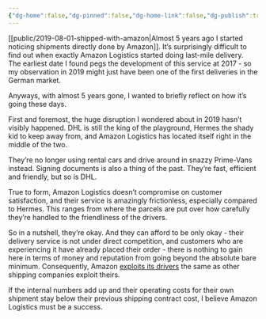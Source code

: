 ```yaml
---
{"dg-home":false,"dg-pinned":false,"dg-home-link":false,"dg-publish":true,"type":"post","disabled rules":["header-increment","yaml-title","yaml-title-alias","file-name-heading"],"title":"5 Years of Amazon Logistics","dg-permalink":"5-years-of-amazon-logistics/","created-date":"2024-03-28T20:11:22","aliases":["5 Years of Amazon Logistics"],"linter-yaml-title-alias":"5 Years of Amazon Logistics","updated-date":"2025-05-05T17:44:21","dg-path":"5-years-of-amazon-logistics.md","permalink":"/5-years-of-amazon-logistics/","dgPassFrontmatter":true}
---
```



[[public/2019-08-01-shipped-with-amazon\|Almost 5 years ago I started noticing shipments directly done by Amazon]].  It’s surprisingly difficult to find out when exactly Amazon Logistics started doing last-mile delivery.  The earliest date I found pegs the development of this service at 2017 - so my observation in 2019 might just have been one of the first deliveries in the German market.

Anyways, with almost 5 years gone,  I wanted to briefly reflect on how it’s going these days.

First and foremost, the huge disruption I wondered about in 2019 hasn’t visibly happened. DHL is still the king of the playground, Hermes the shady kid to keep away from, and Amazon Logistics has located itself right in the middle of the two.

They’re no longer using rental cars and drive around in snazzy Prime-Vans instead. Signing documents is also a thing of the past. They’re fast, efficient and friendly, but so is DHL.

True to form, Amazon Logistics doesn’t  compromise on customer satisfaction, and their service is amazingly frictionless, especially compared to Hermes. This ranges from where the parcels are put over how carefully they’re handled to the friendliness of the drivers.

So in a nutshell, they’re okay. And they can afford to be only okay - their delivery service is not under direct competition, and customers who are experiencing it have already placed their order - there is nothing to gain here in terms of money and reputation from going beyond the absolute bare minimum.  Consequently, Amazon [exploits its drivers](https://www.wired.com/story/amazon-let-its-drivers-urine-be-sold-as-an-energy-drink/) the same as other shipping companies exploit theirs.

If the internal numbers add up and their operating costs for their own shipment stay below their previous  shipping contract cost, I believe Amazon Logistics must be a success.
